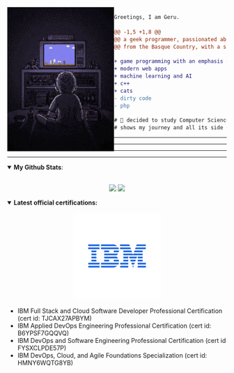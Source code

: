 <div><img align="left" height="330" src="image/playing-video-games.gif"/></div>


```diff
Greetings, I am Geru.

@@ -1,5 +1,8 @@
@@ a geek programmer, passionated about video games and science @@
@@ from the Basque Country, with a scottish background @@

+ game programming with an emphasis on server side development
+ modern web apps
+ machine learning and AI
+ c++
+ cats
- dirty code
- php

# 📖 decided to study Computer Science after many years, so this Github
# shows my journey and all its side quests.
```

---------------
---------------
---------------

---------------

<details open>
 <summary><b>My Github Stats</b>: </summary>

<br>

<p align = "center">
  <img src = "https://streak-stats.demolab.com/?user=geru-scotland&theme=one-dark-pro">
  <img src = "https://github-readme-stats.vercel.app/api/top-langs/?username=geru-scotland&hide=css,html&theme=tokyonight">
</p>

</details>

<details open>
<summary><b>Latest official certifications:</b></summary>
<p align="center">
  <img src="image/ibm-logo.jpeg" alt="IBM Certificate Badge">
</p>
<ul>
    <li>IBM Full Stack and Cloud Software Developer Professional Certification (cert id: TJCAX27APBYM)</li>
    <li>IBM Applied DevOps Engineering Professional Certification (cert id: B6YPSF7GQQVQ)</li>
    <li>IBM DevOps and Software Engineering Professional Certification (cert id FYSXCLPDE57P)</li>
    <li>IBM DevOps, Cloud, and Agile Foundations Specialization (cert id: HMNY6WQTG8YB)</li>
</ul>
</details>
